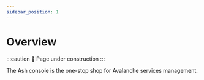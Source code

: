 ```yaml
---
sidebar_position: 1
---
```


# Overview

:::caution
🚧 Page under construction
:::

The Ash console is the one-stop shop for Avalanche services management.

